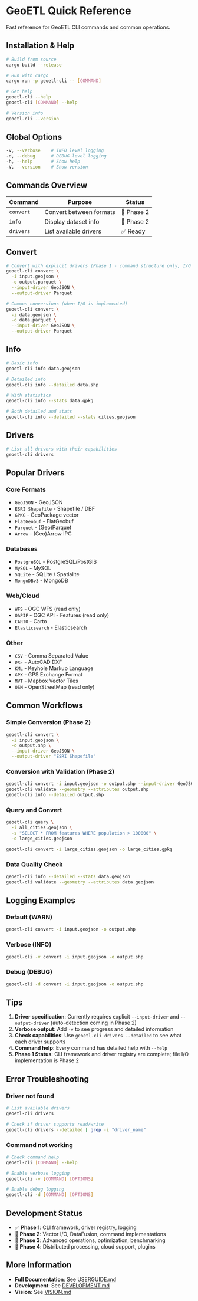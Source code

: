 # GeoETL Quick Reference

Fast reference for GeoETL CLI commands and common operations.

## Installation & Help

```bash
# Build from source
cargo build --release

# Run with cargo
cargo run -p geoetl-cli -- [COMMAND]

# Get help
geoetl-cli --help
geoetl-cli [COMMAND] --help

# Version info
geoetl-cli --version
```

## Global Options

```bash
-v, --verbose    # INFO level logging
-d, --debug      # DEBUG level logging
-h, --help       # Show help
-V, --version    # Show version
```

## Commands Overview

| Command | Purpose | Status |
|---------|---------|--------|
| `convert` | Convert between formats | 🚧 Phase 2 |
| `info` | Display dataset info | 🚧 Phase 2 |
| `drivers` | List available drivers | ✅ Ready |

## Convert

```bash
# Convert with explicit drivers (Phase 1 - command structure only, I/O in Phase 2)
geoetl-cli convert \
  -i input.geojson \
  -o output.parquet \
  --input-driver GeoJSON \
  --output-driver Parquet

# Common conversions (when I/O is implemented)
geoetl-cli convert \
  -i data.geojson \
  -o data.parquet \
  --input-driver GeoJSON \
  --output-driver Parquet
```

## Info

```bash
# Basic info
geoetl-cli info data.geojson

# Detailed info
geoetl-cli info --detailed data.shp

# With statistics
geoetl-cli info --stats data.gpkg

# Both detailed and stats
geoetl-cli info --detailed --stats cities.geojson
```

## Drivers

```bash
# List all drivers with their capabilities
geoetl-cli drivers
```

## Popular Drivers

### Core Formats
- `GeoJSON` - GeoJSON
- `ESRI Shapefile` - Shapefile / DBF
- `GPKG` - GeoPackage vector
- `FlatGeobuf` - FlatGeobuf
- `Parquet` - (Geo)Parquet
- `Arrow` - (Geo)Arrow IPC

### Databases
- `PostgreSQL` - PostgreSQL/PostGIS
- `MySQL` - MySQL
- `SQLite` - SQLite / Spatialite
- `MongoDBv3` - MongoDB

### Web/Cloud
- `WFS` - OGC WFS (read only)
- `OAPIF` - OGC API - Features (read only)
- `CARTO` - Carto
- `Elasticsearch` - Elasticsearch

### Other
- `CSV` - Comma Separated Value
- `DXF` - AutoCAD DXF
- `KML` - Keyhole Markup Language
- `GPX` - GPS Exchange Format
- `MVT` - Mapbox Vector Tiles
- `OSM` - OpenStreetMap (read only)

## Common Workflows

### Simple Conversion (Phase 2)
```bash
geoetl-cli convert \
  -i input.geojson \
  -o output.shp \
  --input-driver GeoJSON \
  --output-driver "ESRI Shapefile"
```

### Conversion with Validation (Phase 2)
```bash
geoetl-cli convert -i input.geojson -o output.shp --input-driver GeoJSON --output-driver "ESRI Shapefile"
geoetl-cli validate --geometry --attributes output.shp
geoetl-cli info --detailed output.shp
```

### Query and Convert
```bash
geoetl-cli query \
  -i all_cities.geojson \
  -s "SELECT * FROM features WHERE population > 100000" \
  -o large_cities.geojson

geoetl-cli convert -i large_cities.geojson -o large_cities.gpkg
```

### Data Quality Check
```bash
geoetl-cli info --detailed --stats data.geojson
geoetl-cli validate --geometry --attributes data.geojson
```

## Logging Examples

### Default (WARN)
```bash
geoetl-cli convert -i input.geojson -o output.shp
```

### Verbose (INFO)
```bash
geoetl-cli -v convert -i input.geojson -o output.shp
```

### Debug (DEBUG)
```bash
geoetl-cli -d convert -i input.geojson -o output.shp
```

## Tips

1. **Driver specification**: Currently requires explicit `--input-driver` and `--output-driver` (auto-detection coming in Phase 2)
2. **Verbose output**: Add `-v` to see progress and detailed information
3. **Check capabilities**: Use `geoetl-cli drivers --detailed` to see what each driver supports
4. **Command help**: Every command has detailed help with `--help`
5. **Phase 1 Status**: CLI framework and driver registry are complete; file I/O implementation is Phase 2

## Error Troubleshooting

### Driver not found
```bash
# List available drivers
geoetl-cli drivers

# Check if driver supports read/write
geoetl-cli drivers --detailed | grep -i "driver_name"
```

### Command not working
```bash
# Check command help
geoetl-cli [COMMAND] --help

# Enable verbose logging
geoetl-cli -v [COMMAND] [OPTIONS]

# Enable debug logging
geoetl-cli -d [COMMAND] [OPTIONS]
```

## Development Status

- ✅ **Phase 1**: CLI framework, driver registry, logging
- 🚧 **Phase 2**: Vector I/O, DataFusion, command implementations
- 📅 **Phase 3**: Advanced operations, optimization, benchmarking
- 🔮 **Phase 4**: Distributed processing, cloud support, plugins

## More Information

- **Full Documentation**: See [USERGUIDE.md](USERGUIDE.md)
- **Development**: See [DEVELOPMENT.md](DEVELOPMENT.md)
- **Vision**: See [VISION.md](VISION.md)
